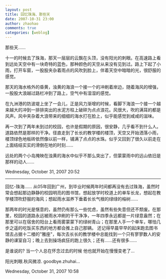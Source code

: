 ```yaml
---
layout: post
title: 回忆珠海、那些天
date: 2007-10-31 23:00
author: zhaohao
comments: true
categories: [weblog]
---
```

那些天……

十一的时候去了珠海，那天一层层的云飘在头顶，没有阳光的刺眼。在高速路上看到远处天空中有一块奇特的蓝色，那种颜色的天空从来没有见到过。路上下起了小雨，打开车窗，一股股夹杂着雨点的风吹到脸上，伴着天空中暗暗的光，很舒服的感觉。

那天的海水格外的昏黄，浊黄的海浪一个接一个的冲刷着岸边，随着海风的增强，一股股大浪越过路栏冲到了路上，空气中有湿湿的感觉。

在九洲港的防波堤上坐了一会儿，正是风力渐增的时候，看脚下海浪一个接一个越来越大的冲到一排排突出的水泥方柱上破碎为点点浪花。风很大，吹的满耳的都是风声。风中夹杂着大浪带来的细细的海水打在脸上，似乎能感觉到咸咸的滋味。

再一次到了两年未到过的校园，也许是假期的原因，很安静，几乎看不到什么人。道路依然是那样的干净。径直走到了长长的教学楼的楼顶，天空又开始洒落小雨，楼顶绿色地板砖依然像以前一样，铺满了点点的水珠。似乎又回到了很久以前走在上面结结实实的滑倒在地的时刻……

远处的两个小岛掩映在浊黄的海水中似乎不那么突出了，但蒙蒙雨中的远山依旧是那样的动人……

Wednesday, October 31, 2007 20:52

<hr />

回忆-珠海……
从05年回到广州，到毕业时候两年时间都再没有去过珠海，虽然时常会想起那边静静的校园明亮的图书馆，想起放学时校道上的单车长龙，想起在教学楼顶吹舒服的海风；想起雨水滋养下垂着长长气根的绿绿的榕树……

那两年的时光是惬意的，虽然仍有那么一些忧虑，虽然有些失意但还不颓废。在那里，校园的道路永远被雨水冲刷的干干净净，一年四季永远都是一片绿意盎然；在那里可以在宿舍的阳台上看雨雾蒙蒙下的绿树青山；在那里人手一个单车，哪怕几步之遥的吃饭买东西的地方都会推上自己那辆。
还记得早晨早早的起床跑去图书馆去占据十二楼的"雅座"，每次去长长的教学楼中总能找到一个只有寥寥数人的安静的课室自习；晚上去到操场疯狂的跑上很久；还有……还有很多……

是谁说的? 当一个人总在怀念过去的时候 他也就开始在慢慢变老了...

阳光刺眼.秋风微凉. goodbye.zhuhai...

Wednesday, October 31, 2007 10:58
